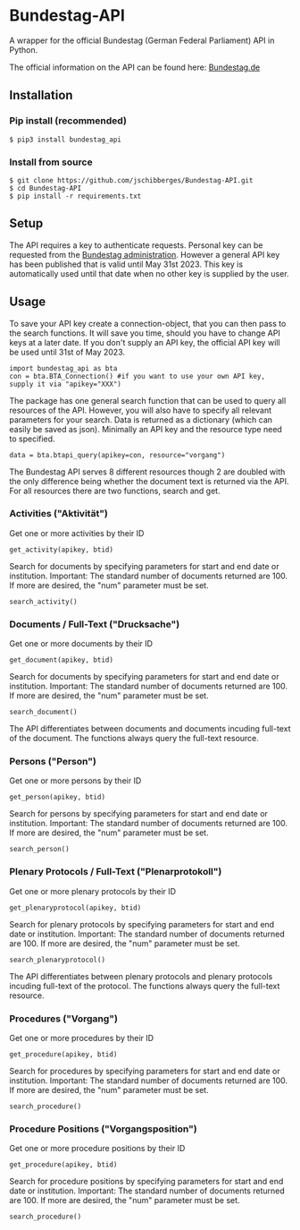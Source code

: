 # Bundestag-API
A wrapper for the official Bundestag (German Federal Parliament) API in Python.

The official information on the API can be found here: [Bundestag.de](https://dip.bundestag.de/%C3%BCber-dip/hilfe/api)

## Installation

### Pip install (recommended)

```
$ pip3 install bundestag_api
```

### Install from source

```
$ git clone https://github.com/jschibberges/Bundestag-API.git
$ cd Bundestag-API
$ pip install -r requirements.txt
```

## Setup
The API requires a key to authenticate requests. Personal key can be requested from the [Bundestag administration](mailto:parlamentsdokumentation@bundestag.de). However a general API key has been published that is valid until May 31st 2023. This key is automatically used until that date when no other key is supplied by the user.

## Usage
To save your API key create a connection-object, that you can then pass to the search functions. It will save you time, should you have to change API keys at a later date. If you don't supply an API key, the official API key will be used until 31st of May 2023. 
```
import bundestag_api as bta
con = bta.BTA_Connection() #if you want to use your own API key, supply it via "apikey="XXX")
```
The package has one general search function that can be used to query all resources of the API. However, you will also have to specify all relevant parameters for your search. Data is returned as a dictionary (which can easily be saved as json). Minimally an API key and the resource type need to specified.
```
data = bta.btapi_query(apikey=con, resource="vorgang")
```

The Bundestag API serves 8 different resources though 2 are doubled with the only difference being whether the document text is returned via the API. For all resources there are two functions, search and get. 

### Activities ("Aktivität")
Get one or more activities by their ID
```
get_activity(apikey, btid)
```
Search for documents by specifying parameters for start and end date or institution. Important: The standard number of documents returned are 100. If more are desired, the "num" parameter must be set.
```
search_activity()
```
### Documents / Full-Text ("Drucksache")
Get one or more documents by their ID
```
get_document(apikey, btid)
```
Search for documents by specifying parameters for start and end date or institution. Important: The standard number of documents returned are 100. If more are desired, the "num" parameter must be set.
```
search_document()
```
The API differentiates between documents and documents incuding full-text of the document. The functions always query the full-text resource.

### Persons ("Person")
Get one or more persons by their ID
```
get_person(apikey, btid)
```
Search for persons by specifying parameters for start and end date or institution. Important: The standard number of documents returned are 100. If more are desired, the "num" parameter must be set.
```
search_person()
```
### Plenary Protocols / Full-Text ("Plenarprotokoll")
Get one or more plenary protocols by their ID
```
get_plenaryprotocol(apikey, btid)
```
Search for plenary protocols by specifying parameters for start and end date or institution. Important: The standard number of documents returned are 100. If more are desired, the "num" parameter must be set.
```
search_plenaryprotocol()
```
The API differentiates between plenary protocols and plenary protocols incuding full-text of the protocol. The functions always query the full-text resource.

### Procedures ("Vorgang")
Get one or more procedures by their ID
```
get_procedure(apikey, btid)
```
Search for procedures by specifying parameters for start and end date or institution. Important: The standard number of documents returned are 100. If more are desired, the "num" parameter must be set.
```
search_procedure()
```
### Procedure Positions ("Vorgangsposition")
Get one or more procedure positions by their ID
```
get_procedure(apikey, btid)
```
Search for procedure positions by specifying parameters for start and end date or institution. Important: The standard number of documents returned are 100. If more are desired, the "num" parameter must be set.
```
search_procedure()
```
